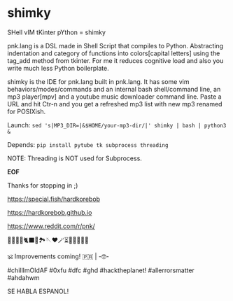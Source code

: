 # shimky

SHell vIM tKinter pYthon = shimky

pnk.lang is a DSL made in Shell Script that compiles to Python. Abstracting indentation and category of functions into colors[capital letters] using the tag_add method from tkinter. For me it reduces cognitive load and also you write much less Python boilerplate.


shimky is the IDE for pnk.lang built in pnk.lang. It has some vim behaviors/modes/commands and an internal bash shell/command line, an mp3 player[mpv] and a youtube music downloader command line. Paste a URL and hit Ctr-n and you get a refreshed mp3 list with new mp3 renamed for POSIXish.

Launch: `sed 's|MP3_DIR=|&$HOME/your-mp3-dir/|' shimky | bash | python3 &`

Depends: `pip install pytube tk subprocess threading`

NOTE: Threading is NOT used for Subprocess.


**EOF**

Thanks for stopping in ;)

https://special.fish/hardkorebob

https://hardkorebob.github.io

https://www.reddit.com/r/pnk/

🐡🐧🐍🐚🐈‍⬛🦤🏞🪡♥️🪄⏳️🎲🎯🧩🏅🎉

🕉 Improvements coming! 🇵🇷 | -🤓-

#chillImOldAF #0xfu #dfc #ghd #hacktheplanet! #allerrorsmatter #ahdahwm

SE HABLA ESPANOL!

